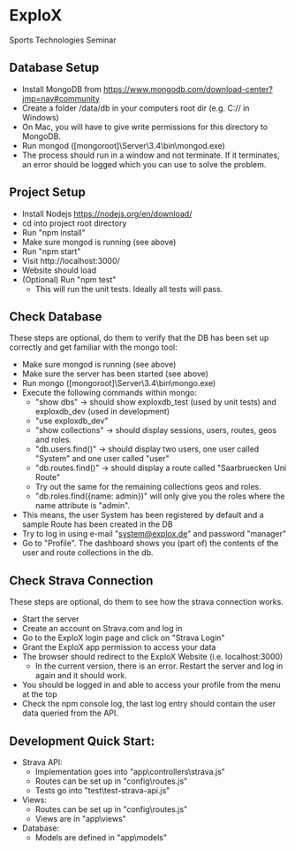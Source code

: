 # ExploX
Sports Technologies Seminar

## Database Setup
* Install MongoDB from https://www.mongodb.com/download-center?jmp=nav#community
* Create a folder /data/db in your computers root dir (e.g. C:// in Windows)
* On Mac, you will have to give write permissions for this directory to MongoDB.
* Run mongod ([mongoroot]\Server\3.4\bin\mongod.exe)
* The process should run in a window and not terminate. If it terminates, an error should be logged which you can use to solve the problem.


## Project Setup
* Install Nodejs https://nodejs.org/en/download/
* cd into project root directory
* Run "npm install"
* Make sure mongod is running (see above)
* Run "npm start"
* Visit http://localhost:3000/
* Website should load
* (Optional) Run "npm test"
  * This will run the unit tests. Ideally all tests will pass.

## Check Database
These steps are optional, do them to verify that the DB has been set up correctly and get familiar with the mongo tool:
* Make sure mongod is running (see above)
* Make sure the server has been started (see above)
* Run mongo ([mongoroot]\Server\3.4\bin\mongo.exe)
* Execute the following commands within mongo:
  * "show dbs" -> should show exploxdb_test (used by unit tests) and exploxdb_dev (used in development)
  * "use exploxdb_dev"
  * "show collections" -> should display sessions, users, routes, geos and roles.
  * "db.users.find()" -> should display two users, one user called "System" and one user called "user"
  * "db.routes.find()" -> should display a route called "Saarbruecken Uni Route"
  * Try out the same for the remaining collections geos and roles.
  * "db.roles.find({name: admin})" will only give you the roles where the name attribute is "admin".
* This means, the user System has been registered by default and a sample Route has been created in the DB
* Try to log in using e-mail "system@explox.de" and password "manager"
* Go to "Profile". The dashboard shows you (part of) the contents of the user and route collections in the db.

## Check Strava Connection
These steps are optional, do them to see how the strava connection works.
* Start the server
* Create an account on Strava.com and log in
* Go to the ExploX login page and click on "Strava Login"
* Grant the ExploX app permission to access your data
* The browser should redirect to the ExploX Website (i.e. localhost:3000)
  * In the current version, there is an error. Restart the server and log in again and it should work.
* You should be logged in and able to access your profile from the menu at the top
* Check the npm console log, the last log entry should contain the user data queried from the API.

## Development Quick Start:
* Strava API:
  * Implementation goes into "app\controllers\strava.js"
  * Routes can be set up in "config\routes.js"
  * Tests go into "test\test-strava-api.js"
* Views:
  * Routes can be set up in "config\routes.js"
  * Views are in "app\views"
* Database:
  * Models are defined in "app\models"

